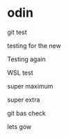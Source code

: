 # odin

git test

testing for the new

Testing again

WSL test

super maximum

super extra

git bas check

lets gow